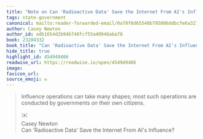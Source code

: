 ```yaml
---
title: "Note on Can 'Radioactive Data' Save the Internet From AI's Influence? via Casey Newton"
tags: state-government
canonical: mailto:reader-forwarded-email/0a70f8d65540b795006ddbcfe6a32738
author: Casey Newton
author_id: adb1654d2b94b740fcf55a40946aba78
book: 23204332
book_title: "Can 'Radioactive Data' Save the Internet From AI's Influence?"
hide_title: true
highlight_id: 454949406
readwise_url: https://readwise.io/open/454949406
image: 
favicon_url: 
source_emoji: ✉️
---
```


> Influence operations can take many shapes; most such operations are conducted by governments on their own citizens.
> <div class="quoteback-footer"><div class="quoteback-avatar"><span class="mini-emoji"> ✉️</span></div><div class="quoteback-metadata"><div class="metadata-inner"><span style="display:none">FROM:</span><div aria-label="Casey Newton" class="quoteback-author"> Casey Newton</div><div aria-label="Can 'Radioactive Data' Save the Internet From AI's Influence?" class="quoteback-title"> Can 'Radioactive Data' Save the Internet From AI's Influence?</div></div></div></div>